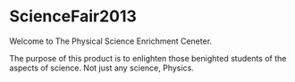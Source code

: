 ScienceFair2013
===============

Welcome to The Physical Science Enrichment Ceneter.

The purpose of this product is to enlighten those benighted students of the aspects of science.
Not just any science, Physics.

